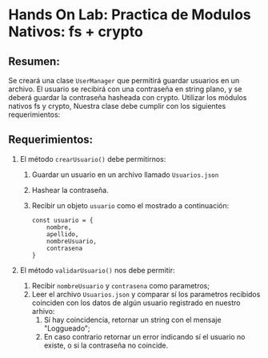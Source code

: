 # Hands On Lab: Practica de Modulos Nativos: fs + crypto

## Resumen:

Se creará una clase `UserManager` que permitirá guardar usuarios en un archivo. El usuario se recibirá con una contraseña en string plano, y se deberá guardar la contraseña hasheada con crypto. Utilizar los módulos nativos fs y crypto, Nuestra clase debe cumplir con los siguientes requerimientos:

## Requerimientos:

1. El método `crearUsuario()` debe permitirnos:

   1. Guardar un usuario en un archivo llamado `Usuarios.json`
   2. Hashear la contraseña.
   3. Recibir un objeto `usuario` como el mostrado a continuación:

      ```
      const usuario = {
          nombre,
          apellido,
          nombreUsuario,
          contrasena
      }
      ```

2. El método `validarUsuario()` nos debe permitir:
   1. Recibir `nombreUsuario` y `contrasena` como parametros;
   2. Leer el archivo `Usuarios.json` y comparar sí los parametros recibidos coinciden con los datos de algún usuario registrado en nuestro arhivo:
      1. Sí hay coincidencia, retornar un string con el mensaje "Loggueado";
      2. En caso contrario retornar un error indicando sí el usuario no existe, o si la contraseña no coincide.
